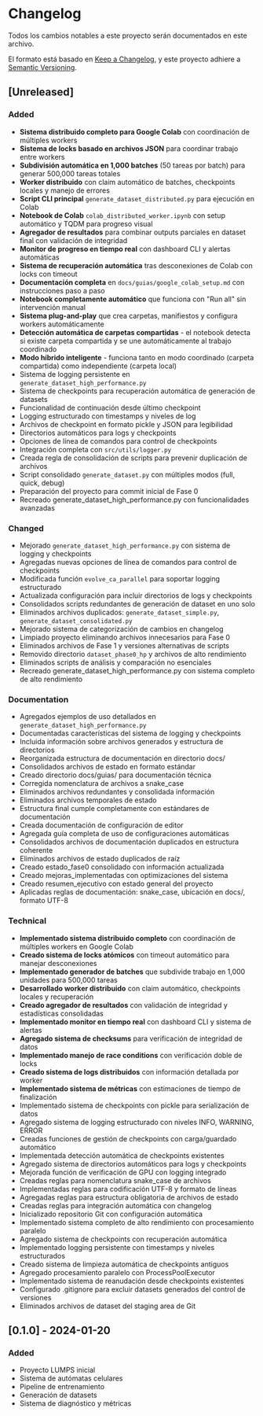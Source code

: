 # Changelog

Todos los cambios notables a este proyecto serán documentados en este archivo.

El formato está basado en [Keep a Changelog](https://keepachangelog.com/es-ES/1.0.0/),
y este proyecto adhiere a [Semantic Versioning](https://semver.org/spec/v2.0.0.html).

## [Unreleased]

### Added
- **Sistema distribuido completo para Google Colab** con coordinación de múltiples workers
- **Sistema de locks basado en archivos JSON** para coordinar trabajo entre workers
- **Subdivisión automática en 1,000 batches** (50 tareas por batch) para generar 500,000 tareas totales
- **Worker distribuido** con claim automático de batches, checkpoints locales y manejo de errores
- **Script CLI principal** `generate_dataset_distributed.py` para ejecución en Colab
- **Notebook de Colab** `colab_distributed_worker.ipynb` con setup automático y TQDM para progreso visual
- **Agregador de resultados** para combinar outputs parciales en dataset final con validación de integridad
- **Monitor de progreso en tiempo real** con dashboard CLI y alertas automáticas
- **Sistema de recuperación automática** tras desconexiones de Colab con locks con timeout
- **Documentación completa** en `docs/guias/google_colab_setup.md` con instrucciones paso a paso
- **Notebook completamente automático** que funciona con "Run all" sin intervención manual
- **Sistema plug-and-play** que crea carpetas, manifiestos y configura workers automáticamente
- **Detección automática de carpetas compartidas** - el notebook detecta si existe carpeta compartida y se une automáticamente al trabajo coordinado
- **Modo híbrido inteligente** - funciona tanto en modo coordinado (carpeta compartida) como independiente (carpeta local)
- Sistema de logging persistente en `generate_dataset_high_performance.py`
- Sistema de checkpoints para recuperación automática de generación de datasets
- Funcionalidad de continuación desde último checkpoint
- Logging estructurado con timestamps y niveles de log
- Archivos de checkpoint en formato pickle y JSON para legibilidad
- Directorios automáticos para logs y checkpoints
- Opciones de línea de comandos para control de checkpoints
- Integración completa con `src/utils/logger.py`
- Creada regla de consolidación de scripts para prevenir duplicación de archivos
- Script consolidado `generate_dataset.py` con múltiples modos (full, quick, debug)
- Preparación del proyecto para commit inicial de Fase 0
- Recreado generate_dataset_high_performance.py con funcionalidades avanzadas

### Changed
- Mejorado `generate_dataset_high_performance.py` con sistema de logging y checkpoints
- Agregadas nuevas opciones de línea de comandos para control de checkpoints
- Modificada función `evolve_ca_parallel` para soportar logging estructurado
- Actualizada configuración para incluir directorios de logs y checkpoints
- Consolidados scripts redundantes de generación de dataset en uno solo
- Eliminados archivos duplicados: `generate_dataset_simple.py`, `generate_dataset_consolidated.py`
- Mejorado sistema de categorización de cambios en changelog
- Limpiado proyecto eliminando archivos innecesarios para Fase 0
- Eliminados archivos de Fase 1 y versiones alternativas de scripts
- Removido directorio `dataset_phase0_hp` y archivos de alto rendimiento
- Eliminados scripts de análisis y comparación no esenciales
- Recreado generate_dataset_high_performance.py con sistema completo de alto rendimiento

### Documentation
- Agregados ejemplos de uso detallados en `generate_dataset_high_performance.py`
- Documentadas características del sistema de logging y checkpoints
- Incluida información sobre archivos generados y estructura de directorios
- Reorganizada estructura de documentación en directorio docs/
- Consolidados archivos de estado en formato estándar
- Creado directorio docs/guias/ para documentación técnica
- Corregida nomenclatura de archivos a snake_case
- Eliminados archivos redundantes y consolidada información
- Eliminados archivos temporales de estado
- Estructura final cumple completamente con estándares de documentación
- Creada documentación de configuración de editor
- Agregada guía completa de uso de configuraciones automáticas
- Consolidados archivos de documentación duplicados en estructura coherente
- Eliminados archivos de estado duplicados de raíz
- Creado estado_fase0 consolidado con información actualizada
- Creado mejoras_implementadas con optimizaciones del sistema
- Creado resumen_ejecutivo con estado general del proyecto
- Aplicadas reglas de documentación: snake_case, ubicación en docs/, formato UTF-8

### Technical
- **Implementado sistema distribuido completo** con coordinación de múltiples workers en Google Colab
- **Creado sistema de locks atómicos** con timeout automático para manejar desconexiones
- **Implementado generador de batches** que subdivide trabajo en 1,000 unidades para 500,000 tareas
- **Desarrollado worker distribuido** con claim automático, checkpoints locales y recuperación
- **Creado agregador de resultados** con validación de integridad y estadísticas consolidadas
- **Implementado monitor en tiempo real** con dashboard CLI y sistema de alertas
- **Agregado sistema de checksums** para verificación de integridad de datos
- **Implementado manejo de race conditions** con verificación doble de locks
- **Creado sistema de logs distribuidos** con información detallada por worker
- **Implementado sistema de métricas** con estimaciones de tiempo de finalización
- Implementado sistema de checkpoints con pickle para serialización de datos
- Agregado sistema de logging estructurado con niveles INFO, WARNING, ERROR
- Creadas funciones de gestión de checkpoints con carga/guardado automático
- Implementada detección automática de checkpoints existentes
- Agregado sistema de directorios automáticos para logs y checkpoints
- Mejorada función de verificación de GPU con logging integrado
- Creadas reglas para nomenclatura snake_case de archivos
- Implementadas reglas para codificación UTF-8 y formato de líneas
- Agregadas reglas para estructura obligatoria de archivos de estado
- Creadas reglas para integración automática con changelog
- Inicializado repositorio Git con configuración automática
- Implementado sistema completo de alto rendimiento con procesamiento paralelo
- Agregado sistema de checkpoints con recuperación automática
- Implementado logging persistente con timestamps y niveles estructurados
- Creado sistema de limpieza automática de checkpoints antiguos
- Agregado procesamiento paralelo con ProcessPoolExecutor
- Implementado sistema de reanudación desde checkpoints existentes
- Configurado .gitignore para excluir datasets generados del control de versiones
- Eliminados archivos de dataset del staging area de Git

## [0.1.0] - 2024-01-20

### Added
- Proyecto LUMPS inicial
- Sistema de autómatas celulares
- Pipeline de entrenamiento
- Generación de datasets
- Sistema de diagnóstico y métricas
